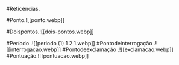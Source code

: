 #Reticências.

#Ponto.![[ponto.webp]]

#Doispontos.![[dois-pontos.webp]]

#Período .![[periodo (1) 1 2 1.webp]]
#Pontodeinterrogação .![[interrogacao.webp]]
#Pontodeexclamação .![[exclamacao.webp]]
#Pontuação.![[pontuacao.webp]]